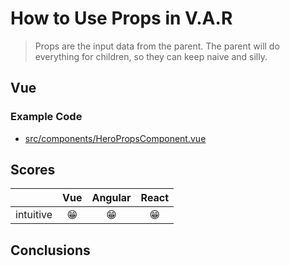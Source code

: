 # How to Use Props in V.A.R

> Props are the input data from the parent. The parent will do everything for children, so they can keep naive and silly.

## Vue

### Example Code
- [src/components/HeroPropsComponent.vue](../../examples/var-vue/src/components/HeroPropsComponent.vue)

## Scores
|           |  Vue  | Angular | React |
| :-------- | :---: | :-----: | :---: |
| intuitive |  😁   |   😁    |  😁   |

## Conclusions
